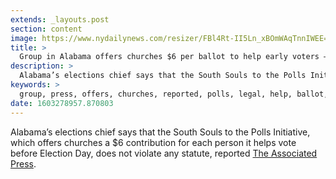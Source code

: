 ```yaml
--- 
extends: _layouts.post 
section: content 
image: https://www.nydailynews.com/resizer/FBl4Rt-II5Ln_xBOmWAqTnnIWEE=/1200x0/center/middle/cloudfront-us-east-1.images.arcpublishing.com/tronc/CL6ZAMFYW5FVLPRSWLOVM3OSGI.jpg 
title: > 
  Group in Alabama offers churches $6 per ballot to help early voters — and it’s legal 
description: > 
  Alabama’s elections chief says that the South Souls to the Polls Initiative, which offers churches a $6 contribution for each person it helps vote before Election Day, does not violate any statute, reported The Associated Press. 
keywords: > 
  group, press, offers, churches, reported, polls, legal, help, ballot, south, vote, person, voters, early, souls, violate, statute, alabama 
date: 1603278957.870803 
--- 
```

<div><p class=""> Alabama&#8217;s elections chief says that the South Souls to the Polls Initiative, which offers churches a $6 contribution for each person it helps vote before Election Day, does not violate any statute, reported <a href="https://apnews.com/article/alabama-elections-voting-2020-db924cdb264980560cc44c76987012df" target="_blank">The Associated Press</a>.</p> </div>